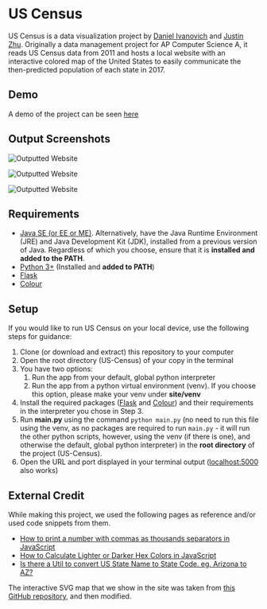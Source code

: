 # US Census
US Census is a data visualization project by [Daniel Ivanovich](https://ivanovich.us) and [Justin Zhu](https://github.com/jzhu2020). Originally a data management project for AP Computer Science A, it reads US Census data from 2011 and hosts a local website with an interactive colored map of the United States to easily communicate the then-predicted population of each state in 2017.

## Demo
A demo of the project can be seen [here](www.census.ivanovich.us/)

## Output Screenshots
![Outputted Website](https://i.imgur.com/VxHY44e.png)

![Outputted Website](https://i.imgur.com/byYnKb3.png)

![Outputted Website](https://i.imgur.com/kvngw3O.png)
## Requirements
* [Java SE (or EE or ME)](https://www.oracle.com/technetwork/java/javase/downloads/index.html). Alternatively, have the Java Runtime Environment (JRE) and Java Development Kit (JDK), installed from a previous version of Java. Regardless of which you choose, ensure that it is **installed and added to the PATH**.
* [Python 3+](https://www.python.org/downloads/) (Installed and **added to PATH**)
* [Flask](https://pypi.org/project/Flask/)
* [Colour](https://pypi.org/project/colour/)

## Setup
If you would like to run US Census on your local device, use the following steps for guidance:
1. Clone (or download and extract) this repository to your computer
2. Open the root directory (US-Census) of your copy in the terminal
3. You have two options:
    1. Run the app from your default, global python interpreter
    2. Run the app from a python virtual environment (venv). If you choose this option, please make your venv under **site/venv**
4. Install the required packages ([Flask](https://pypi.org/project/Flask/) and [Colour](https://pypi.org/project/colour/)) and their requirements in the interpreter you chose in Step 3.
5. Run **main.py** using the command `python main.py` (no need to run this file using the venv, as no packages are required to run `main.py` - it will run the other python scripts, however, using the venv (if there is one), and otherwise the default, global python interpreter) in the **root directory** of the project (US-Census). 
6. Open the URL and port displayed in your terminal output ([localhost:5000](localhost:5000) also works)

## External Credit
While making this project, we used the following pages as reference and/or used code snippets from them.

* [How to print a number with commas as thousands separators in JavaScript](https://stackoverflow.com/questions/2901102/how-to-print-a-number-with-commas-as-thousands-separators-in-javascript)
* [How to Calculate Lighter or Darker Hex Colors in JavaScript](https://www.sitepoint.com/javascript-generate-lighter-darker-color/)
* [Is there a Util to convert US State Name to State Code. eg. Arizona to AZ?](https://stackoverflow.com/questions/11005751/is-there-a-util-to-convert-us-state-name-to-state-code-eg-arizona-to-az)

The interactive SVG map that we show in the site was taken from [this GitHub repository](https://github.com/WebsiteBeaver/interactive-and-responsive-svg-map-of-us-states-capitals), and then modified.
